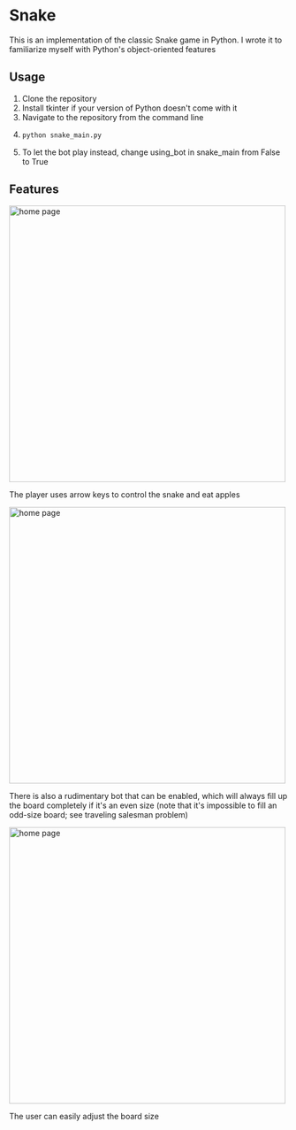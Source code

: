 # Snake

This is an implementation of the classic Snake game in Python. I wrote it to familiarize myself with Python's object-oriented features

## Usage

1. Clone the repository
2. Install tkinter if your version of Python doesn't come with it
3. Navigate to the repository from the command line
4. ```bash
   python snake_main.py
   ```
5. To let the bot play instead, change using_bot in snake_main from False to True

## Features

<img src="https://drive.google.com/uc?export=view&id=1dG51NTXbzaMRuuIPGTF3hjlYSulW0CNs" alt="home page" width="500" height="500">

The player uses arrow keys to control the snake and eat apples

<img src="https://drive.google.com/uc?export=view&id=1ddPkVR-PV_roiMu2bKYEqInlUV36tv6q" alt="home page" width="500" height="500">

There is also a rudimentary bot that can be enabled, which will always fill up the board completely if it's an even size (note that it's impossible to fill an odd-size board; see traveling salesman problem)

<img src="https://drive.google.com/uc?export=view&id=1GIWNU7tKzo48Jz2n4E8rM5IxixsDeZnM" alt="home page" width="500" height="500">

The user can easily adjust the board size
